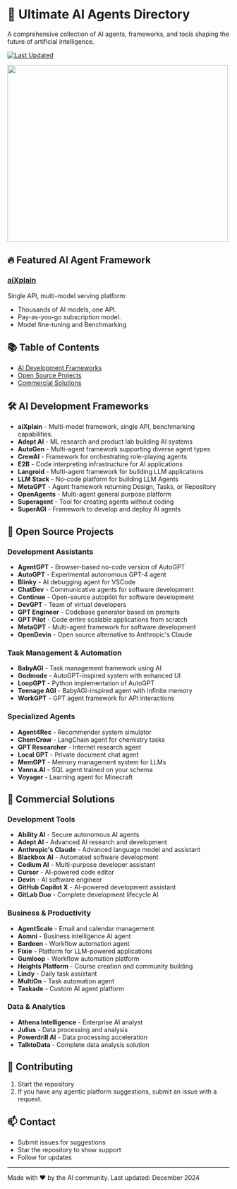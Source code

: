 # 🌟 Ultimate AI Agents Directory

A comprehensive collection of AI agents, frameworks, and tools shaping the future of artificial intelligence. 

[![Last Updated](https://img.shields.io/badge/Last%20Updated-December%202024-brightgreen.svg)](https://github.com/yourusername/ultimate-ai-agents)

<img src="https://github.com/user-attachments/assets/b3352a16-9faa-4fff-965b-b9af8bb630ad" width="500" height="400">

## 🔥 Featured AI Agent Framework

### [aiXplain](https://aixplain.com/)
Single API, multi-model serving platform:
- Thousands of AI models, one API.
- Pay-as-you-go subscription model.
- Model fine-tuning and Benchmarking

## 📚 Table of Contents
- [AI Development Frameworks](#-ai-development-frameworks)
- [Open Source Projects](#-open-source-projects)
- [Commercial Solutions](#-commercial-solutions)

## 🛠 AI Development Frameworks
- **aiXplain** - Multi-model framework, single API,  benchmarking capabilities. 
- **Adept AI** - ML research and product lab building AI systems
- **AutoGen** - Multi-agent framework supporting diverse agent types
- **CrewAI** - Framework for orchestrating role-playing agents
- **E2B** - Code interpreting infrastructure for AI applications
- **Langroid** - Multi-agent framework for building LLM applications
- **LLM Stack** - No-code platform for building LLM Agents
- **MetaGPT** - Agent framework returning Design, Tasks, or Repository
- **OpenAgents** - Multi-agent general purpose platform
- **Superagent** - Tool for creating agents without coding
- **SuperAGI** - Framework to develop and deploy AI agents

## 🤖 Open Source Projects

### Development Assistants
- **AgentGPT** - Browser-based no-code version of AutoGPT
- **AutoGPT** - Experimental autonomous GPT-4 agent
- **Blinky** - AI debugging agent for VSCode
- **ChatDev** - Communicative agents for software development
- **Continue** - Open-source autopilot for software development
- **DevGPT** - Team of virtual developers
- **GPT Engineer** - Codebase generator based on prompts
- **GPT Pilot** - Code entire scalable applications from scratch
- **MetaGPT** - Multi-agent framework for software development
- **OpenDevin** - Open source alternative to Anthropic's Claude

### Task Management & Automation
- **BabyAGI** - Task management framework using AI
- **Godmode** - AutoGPT-inspired system with enhanced UI
- **LoopGPT** - Python implementation of AutoGPT
- **Teenage AGI** - BabyAGI-inspired agent with infinite memory
- **WorkGPT** - GPT agent framework for API interactions

### Specialized Agents
- **Agent4Rec** - Recommender system simulator
- **ChemCrow** - LangChain agent for chemistry tasks
- **GPT Researcher** - Internet research agent
- **Local GPT** - Private document chat agent
- **MemGPT** - Memory management system for LLMs
- **Vanna.AI** - SQL agent trained on your schema
- **Voyager** - Learning agent for Minecraft

## 💼 Commercial Solutions

### Development Tools
- **Ability AI** - Secure autonomous AI agents
- **Adept AI** - Advanced AI research and development
- **Anthropic's Claude** - Advanced language model and assistant
- **Blackbox AI** - Automated software development
- **Codium AI** - Multi-purpose developer assistant
- **Cursor** - AI-powered code editor
- **Devin** - AI software engineer
- **GitHub Copilot X** - AI-powered development assistant
- **GitLab Duo** - Complete development lifecycle AI

### Business & Productivity
- **AgentScale** - Email and calendar management
- **Aomni** - Business intelligence AI agent
- **Bardeen** - Workflow automation agent
- **Fixie** - Platform for LLM-powered applications
- **Gumloop** - Workflow automation platform
- **Heights Platform** - Course creation and community building
- **Lindy** - Daily task assistant
- **MultiOn** - Task automation agent
- **Taskade** - Custom AI agent platform

### Data & Analytics
- **Athena Intelligence** - Enterprise AI analyst
- **Julius** - Data processing and analysis
- **Powerdrill AI** - Data processing acceleration
- **TalktoData** - Complete data analysis solution

## 🤝 Contributing
1. Start the repository
2. If you have any agentic platform suggestions, submit an issue with a request. 

## 📫 Contact
- Submit issues for suggestions
- Star the repository to show support
- Follow for updates

---
Made with ❤️ by the AI community. Last updated: December 2024
